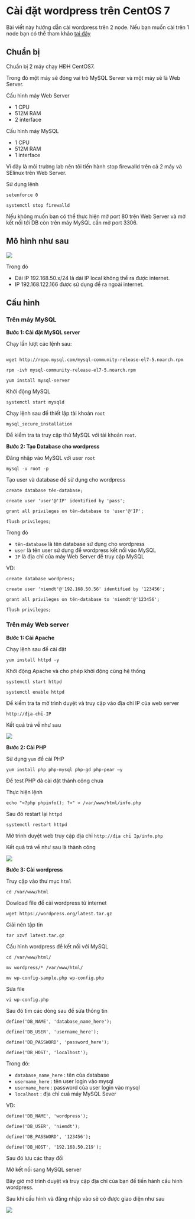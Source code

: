 # Cài đặt wordpress trên CentOS 7

Bài viết này hướng dẫn cài wordpress trên 2 node. Nếu bạn muốn cài trên 1 node bạn có thể tham khảo <a href ="https://github.com/niemdinhtrong/NIEMDT/blob/master/linux/docs/LAMP.md"  target="_blank">tại đây</a>

## Chuẩn bị

Chuẩn bị 2 máy chạy HĐH CentOS7. 

Trong đó một máy sẽ đóng vai trò MySQL Server và một máy sẽ là Web Server.

Cấu hình máy Web Server 

 * 1 CPU
 * 512M RAM
 * 2 interface

 Cấu hình máy MySQL

 * 1 CPU
 * 512M RAM
 * 1 interface

Vì đây là môi trường lab nên tôi tiến hành stop firewalld trên cả 2 máy và SElinux trên Web Server.

Sử dụng lệnh

```
setenforce 0

systemctl stop firewalld
```

Nếu không muốn bạn có thể thực hiện mở port 80 trên Web Server và mở kết nối tới DB còn trên máy MySQL cần mở port 3306.

## Mô hình như sau

![](/wordpress/images/wordpress1/1.png)

Trong đó 
 * Dải IP 192.168.50.x/24 là dải IP local không thể ra được internet.
 * IP 192.168.122.166 được sử dụng để ra ngoài internet.

## Cấu hình

### Trên máy MySQL

**Bước 1: Cài đặt MySQL server**

Chạy lần lượt các lệnh sau:

```

wget http://repo.mysql.com/mysql-community-release-el7-5.noarch.rpm

rpm -ivh mysql-community-release-el7-5.noarch.rpm

yum install mysql-server

```

Khởi động MySQL

```
systemctl start mysqld
```

Chạy lệnh sau để thiết lập tài khoản `root`

```
mysql_secure_installation
```

Để kiểm tra ta truy cập thử MySQL với tài khoản `root`.

**Bước 2: Tạo Database cho wordpress**

Đăng nhập vào MySQL với user `root`

```
mysql -u root -p
```

Tạo user và database để sử dụng cho wordpress

```
create database tên-database;

create user 'user'@'IP' identified by 'pass';

grant all privileges on tên-database to 'user'@'IP';

flush privileges;
```

Trong đó

 * `tên-database` là tên database sử dụng cho wordpress
 * `user` là tên user sử dụng để wordpress kết nối vào MySQL
 * `IP` là địa chỉ của máy Web Server để truy cập MySQL

VD:

```
create database wordpress;

create user 'niemdt'@'192.168.50.56' identified by '123456';

grant all privileges on tên-database to 'niemdt'@'123456';

flush privileges;
```

### Trên máy Web server

**Bước 1: Cài Apache**

Chạy lệnh sau để cài đặt

`yum install httpd -y`

Khởi động Apache và cho phép khởi động cùng hệ thống

```
systemctl start httpd

systemctl enable httpd
```

Để kiểm tra ta mở trình duyệt và truy cập vào địa chỉ IP của web server

`http://địa-chỉ-IP`


Kết quả trả về như sau

![](/wordpress/images/wordpress1/2.1.png)

**Bước 2: Cài PHP**

Sử dụng `yum` để cài PHP

```
yum install php php-mysql php-gd php-pear –y
```

Để test PHP đã cài đặt thành công chưa

Thực hiện lệnh

```
echo "<?php phpinfo(); ?>" > /var/www/html/info.php
```

Sau đó restart lại `httpd`

```
systemctl restart httpd
```

Mở trình duyệt web truy cập địa chỉ `http://địa chỉ Ip/info.php`

Kết quả trả về như sau là thành công

![](/wordpress/images/wordpress1/3.1.png)

**Bước 3: Cài wordpress**

Truy cập vào thư mục `html`

```
cd /var/www/html
```

Dowload file để cài wordpress từ internet

```
wget https://wordpress.org/latest.tar.gz
```

Giải nén tập tin 

```
tar xzvf latest.tar.gz
```

Cấu hình wordpress để kết nối với MySQL

```
cd /var/www/html/

mv wordpress/* /var/www/html/

mv wp-config-sample.php wp-config.php
```

Sửa file

```
vi wp-config.php
```

Sau đó tìm các dòng sau để sửa thông tin

```
define('DB_NAME', 'database_name_here');    

define('DB_USER', 'username_here');    

define('DB_PASSWORD', 'password_here');      

define('DB_HOST', 'localhost');   
```

Trong đó:

 * `database_name_here` : tên của database
 * `username_here`      : tên user login vào mysql
 * `username_here`      : password của user login vào mysql
 * `localhost`          : địa chỉ cuả máy MySQL Sever

VD:

```
define('DB_NAME', 'wordpress');    

define('DB_USER', 'niemdt');    

define('DB_PASSWORD', '123456');      

define('DB_HOST', '192.168.50.219');   
```

Sau đó lưu các thay đổi

Mở kết nối sang MySQL server

Bây giờ mở trình duyệt và truy cập địa chỉ của bạn để tiến hành cấu hình wordpress.

Sau khi cấu hình và đăng nhập vào sẽ có được giao diện như sau

![](/wordpress/images/wordpress1/4.png)